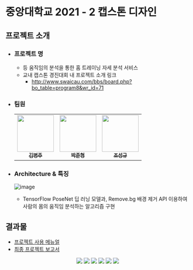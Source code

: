 # 중앙대학교 2021 - 2 캡스톤 디자인 

## 프로젝트 소개
- ### 프로젝트 명
  - 등 움직임의 분석을 통한 홈 트레이닝 자세 분석 서비스
  - 교내 캡스톤 경진대회 내 프로젝트 소개 링크
    - http://www.swaicau.com/bbs/board.php?bo_table=program8&wr_id=71

- ### 팀원
  <table>
    <tr>
      <td align="center"><a href="https://github.com/byeongdori"><img src="https://avatars.githubusercontent.com/u/33740149?v=4" width="100px;"/><br/><sub><b>김병주</b></sub></a></td>
      <td align="center"><a href="https://github.com/wnsgud0428"><img src="https://avatars.githubusercontent.com/u/33649857?v=4" width="100px;" /><br/><sub><b>박준형</b></sub></a></td>
       <td align="center"><a href="https://github.com/quadbeats"><img src="https://avatars.githubusercontent.com/u/33650185?v=4" width="100px;"/><br/><sub><b>조성규</b></sub></a></td>
    </tr>
  </table>

- ### Architecture & 특징
  ![image](https://user-images.githubusercontent.com/33740149/150525669-77256be2-648f-4784-a674-3a27ececcbec.png)
  - TensorFlow PoseNet 딥 러닝 모델과, Remove.bg 배경 제거 API 이용하여 사람의 몸의 움직임 분석하는 알고리즘 구현

## 결과물
 - <a href="https://github.com/OurHomeTrainer/OurHT_Backend/blob/main/Documents/OurHomeTraining%20%EC%B5%9C%EC%A2%85%20%EB%A9%94%EB%89%B4%EC%96%BC.pdf"> 프로젝트 사용 메뉴얼 </a>
 - <a href="https://github.com/OurHomeTrainer/OurHT_Backend/blob/main/Documents/%EC%BA%A1%EC%8A%A4%ED%86%A4%20%EC%B5%9C%EC%A2%85%20%ED%94%84%EB%A1%9C%EC%A0%9D%ED%8A%B8%20%EB%B3%B4%EA%B3%A0%EC%84%9C.pdf"> 최종 프로젝트 보고서 </a>

<p align="center">
  <img src="https://user-images.githubusercontent.com/33740149/150533371-9440f53c-77f1-4ae9-9128-79c6a97a9d2b.png">
  <img src="https://user-images.githubusercontent.com/33740149/150533420-45fffff8-bcdf-4583-906f-9faf58d6bead.png">
  <img src="https://user-images.githubusercontent.com/33740149/150533464-6457bd68-7041-4a1b-be9b-5776822840b8.png">
  <img src="https://user-images.githubusercontent.com/33740149/150533497-ab668654-894c-4940-a36b-e6ce8e7ab3ea.png">
  <img src="https://user-images.githubusercontent.com/33740149/150533544-fda22d64-7890-4040-8901-e71a44264ce8.png">
  <img src="https://user-images.githubusercontent.com/33740149/153867890-dce33616-f347-4087-8e8c-b1d2dc3f2638.png">
 </p>
